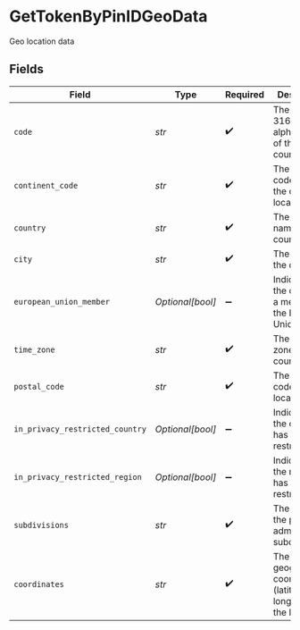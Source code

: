 # GetTokenByPinIDGeoData

Geo location data


## Fields

| Field                                                               | Type                                                                | Required                                                            | Description                                                         | Example                                                             |
| ------------------------------------------------------------------- | ------------------------------------------------------------------- | ------------------------------------------------------------------- | ------------------------------------------------------------------- | ------------------------------------------------------------------- |
| `code`                                                              | *str*                                                               | :heavy_check_mark:                                                  | The ISO 3166-1 alpha-2 code of the country.                         | VI                                                                  |
| `continent_code`                                                    | *str*                                                               | :heavy_check_mark:                                                  | The continent code where the country is located.                    | NA                                                                  |
| `country`                                                           | *str*                                                               | :heavy_check_mark:                                                  | The official name of the country.                                   | United States Virgin Islands                                        |
| `city`                                                              | *str*                                                               | :heavy_check_mark:                                                  | The name of the city.                                               | Amsterdam                                                           |
| `european_union_member`                                             | *Optional[bool]*                                                    | :heavy_minus_sign:                                                  | Indicates if the country is a member of the European Union.         | true                                                                |
| `time_zone`                                                         | *str*                                                               | :heavy_check_mark:                                                  | The time zone of the country.                                       | America/St_Thomas                                                   |
| `postal_code`                                                       | *str*                                                               | :heavy_check_mark:                                                  | The postal code of the location.                                    | 802                                                                 |
| `in_privacy_restricted_country`                                     | *Optional[bool]*                                                    | :heavy_minus_sign:                                                  | Indicates if the country has privacy restrictions.                  | true                                                                |
| `in_privacy_restricted_region`                                      | *Optional[bool]*                                                    | :heavy_minus_sign:                                                  | Indicates if the region has privacy restrictions.                   | true                                                                |
| `subdivisions`                                                      | *str*                                                               | :heavy_check_mark:                                                  | The name of the primary administrative subdivision.                 | Saint Thomas                                                        |
| `coordinates`                                                       | *str*                                                               | :heavy_check_mark:                                                  | The geographical coordinates (latitude, longitude) of the location. | 18.3381, -64.8941                                                   |